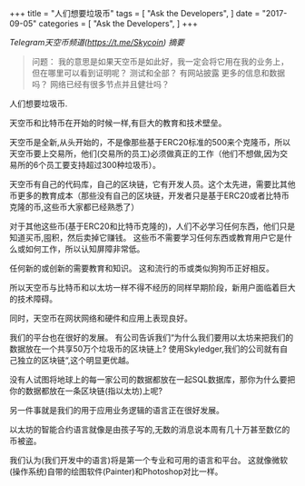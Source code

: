 +++
title = "人们想要垃圾币"
tags = [
    "Ask the Developers",
]
date = "2017-09-05"
categories = [
    "Ask the Developers",
]
+++

*Telegram天空币频道(https://t.me/Skycoin) 摘要*

>问题：
我的意思是如果天空币是如此好，我一定会将它用在我的业务上，但在哪里可以看到证明呢？ 测试和全部？ 有网站披露
更多的信息和数据吗？ 网络已经有很多节点并且健壮吗？

人们想要垃圾币.

天空币和比特币在开始的时候一样,有巨大的教育和技术壁垒。

天空币是全新,从头开始的，不是像那些基于ERC20标准的500来个克隆币，所以天空币要上交易所，他们(交易所的员工)必须做真正的工作（他们不想做,因为交易所的6个员工要支持超过300种垃圾币）。


天空币有自己的代码库，自己的区块链，它有开发人员。这个太先进，需要比其他币更多的教育成本（那些没有自己的区块链，开发者只是基于ERC20或者比特币克隆的币,这些币大家都已经熟悉了）


对于其他这些币(基于ERC20和比特币克隆的)，人们不必学习任何东西，他们只是知道买币,囤积，然后卖掉它赚钱。 这些币不需要学习任何东西或教育用户它是什么或如何工作，所以认知屏障非常低。

任何新的或创新的需要教育和知识。 这和流行的币或类似狗狗币正好相反。

所以天空币与比特币和以太坊一样不得不经历的同样早期阶段，新用户面临着巨大的技术障碍。

同时，天空币在网状网络和硬件和应用上表现良好。

我们的平台也在很好的发展。 有公司告诉我们“为什么我们要用以太坊来把我们的数据放在一个共享50万个垃圾币的区块链上? 使用Skyledger,我们的公司就有自己独立的区块链“,这个明显更优越。

没有人试图将地球上的每一家公司的数据都放在一起SQL数据库，那你为什么要把你的数据都放在一条区块链(指以太坊)上呢?

另一件事就是我们的用于应用业务逻辑的语言正在很好发展。

以太坊的智能合约语言就像是由孩子写的,无数的消息说本周有几十万甚至数亿的币被盗。

我们认为(我们开发中的语言)将是第一个专业和可用的语言和平台。 这就像微软(操作系统)自带的绘图软件(Painter)和Photoshop对比一样。